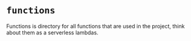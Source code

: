 # `functions`

Functions is directory for all functions that are used in the project, think about them as a serverless lambdas.